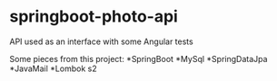 # springboot-photo-api
API used as an interface with some Angular tests

Some pieces from this project:
*SpringBoot
*MySql
*SpringDataJpa
*JavaMail
*Lombok s2
